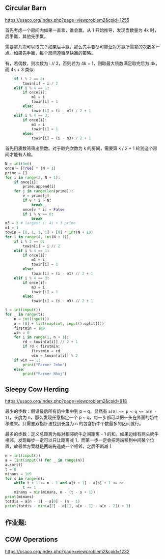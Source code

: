 ## Circular Barn

https://usaco.org/index.php?page=viewproblem2&cpid=1255

首先考虑一个房间内如果一直拿，谁会赢。从 1 开始推导，发现当数量为 4k 时，后手赢，其他先手赢。

需要拿几次可以取完？如果后手赢，那么先手要尽可能让对方赢所需拿的次数多一点。如果先手赢，每个房间遵循尽快赢的策略。

有，若偶数，则次数为 i // 2，否则若为 4k + 1，则取最大质数满足取完后为 4k，而 4k + 3 类似:

```python
    if i % 2 == 0:
        towin[i] = i / 2
    elif i % 4 == 1:
        if once[i]:
            m1 = i
            towin[i] = 1
        else:
            towin[i] = (i - m1) / 2 + 1
    elif i % 4 == 3:
        if once[i]:
            m3 = i
            towin[i] = 1
        else:
            towin[i] = (i - m3) / 2 + 1
```

首先用质数筛筛出质数。对于取完次数为 k 的房间，需要第 k / 2 + 1 轮到这个房间才能有人输。

```python
N = int(5e6)
once = [True] * (N + 1)
prime = []
for i in range(2, N + 1):
    if once[i]:
        prime.append(i)
    for j in range(len(prime)):
        v = prime[j]
        if v * i > N:
            break
        once[v * i] = False
        if i % v == 0:
            break
m3 = 3 # largest i: 4i + 3 prime
m1 = 1
towin = [0, 1, 1, 1] + [0] * int(N + 10)
for i in range(4, int(N + 1)):
    if i % 2 == 0:
        towin[i] = i // 2
    elif i % 4 == 1:
        if once[i]:
            m1 = i
            towin[i] = 1
        else:
            towin[i] = (i - m1) // 2 + 1
    elif i % 4 == 3:
        if once[i]:
            m3 = i
            towin[i] = 1
        else:
            towin[i] = (i - m3) // 2 + 1

t = int(input())
for _ in range(t):
    n = int(input())
    a = [0] + list(map(int, input().split()))
    firstmin = 1e9
    win = 0
    for i in range(1, n + 1):
        rd = towin[a[i]] // 2 + 1
        if rd < firstmin:
            firstmin = rd
            win = towin[a[i]] % 2
    if win == 1:
        print("Farmer John")
    else:
        print("Farmer Nhoj")
```
## Sleepy Cow Herding

https://usaco.org/index.php?page=viewproblem2&cpid=918

最少的步数：假设最后所有奶牛集中到 p ~ q，显然有 `a[0] <= p < q <= a[n - 1]`，长度为 n，那么发现任意指定一个 p ~ q，每一步都可以把一头在外面的奶牛移进来。只需要双指针法找到长度为 n 的包含奶牛个数最多的区间就行。

最多的步数：定义总距离为每对相邻奶牛之间距离 - 1 的和。如果边缘有两头奶牛相邻，发现每步一定可以只让距离减 1，而第一步一定会把两端移到中间某个位置，故最优方案就是两端先造成一个相邻，之后不断减 1

```python
n = int(input())
a = [int(input()) for _ in range(n)]
a.sort()
t = 0
minans = 1e9
for s in range(n):
    while t + 1 <= n - 1 and a[t + 1] - a[s] + 1 <= n:
        t += 1
    minans = min(minans, n - (t - s + 1))
print(minans)
totdis = a[n - 1] - a[0] - (n - 1)
print(totdis - min(a[2] - a[1], a[n - 1] - a[n - 2]) + 1)
```
## 作业题:

## COW Operations

https://usaco.org/index.php?page=viewproblem2&cpid=1232
